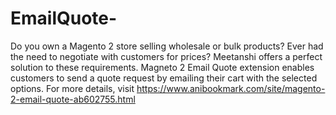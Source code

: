 # EmailQuote-
Do you own a Magento 2 store selling wholesale or bulk products? Ever had the need to negotiate with customers for prices? Meetanshi offers a perfect solution to these requirements. Magneto 2 Email Quote extension enables customers to send a quote request by emailing their cart with the selected options. For more details, visit 
https://www.anibookmark.com/site/magento-2-email-quote-ab602755.html
